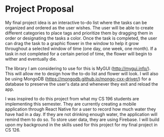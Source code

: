 # Project Proposal

My final project idea is an interactive to-do list where the tasks
can be organized and ordered as the user wishes. The user will be
able to create different categories to place tags and prioritize
them by dragging them in order or designating the tasks a color.
Once the task is completed, the user can drag the task to a graphic
flower in the window to help it grow throughout a selected window of
time (one day, one week, one month). If a task in not completed for a
certain period of time, the flower will begin to wither and eventually
die.

The library I am considering to use for this is MyGUI
(http://mygui.info/). This will allow me to design how the to-do list
and flower will look. I will also be using MongoDB
(https://mongodb.github.io/mongo-cxx-driver/) for a database to preserve the
user's data and whenever they exit and reload the app.

I was inspired to do this project from what my CS 196 students are implementing
this semester. They are currently creating a mobile application through React
Native for a user to record how much water they have had in a day. If they are
not drinking enough water, the application will remind them to do so. To store
user data, they are using Firebase. I will build upon my background in the
skills used for this project for my final project in CS 126.
